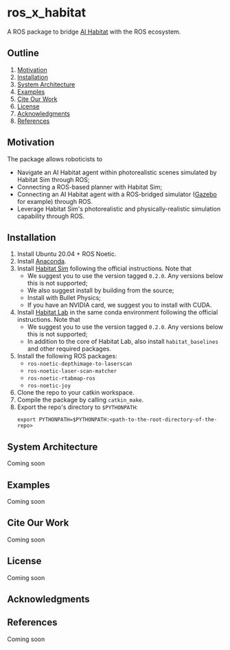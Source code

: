 ros_x_habitat
==============================

A ROS package to bridge [AI Habitat](https://aihabitat.org/) with the ROS ecosystem.

## Outline
   1. [Motivation](#motivation)
   1. [Installation](#installation)
   1. [System Architecture](#architecture)
   1. [Examples](#examples)
   1. [Cite Our Work](#cite-our-work)
   1. [License](#license)
   1. [Acknowledgments](#acknowledgments)
   1. [References](#references-and-citation)

## Motivation
The package allows roboticists to
   * Navigate an AI Habitat agent within photorealistic scenes simulated by Habitat Sim through ROS;
   * Connecting a ROS-based planner with Habitat Sim;
   * Connecting an AI Habitat agent with a ROS-bridged simulator ([Gazebo](http://gazebosim.org/) for example) through ROS.
   * Leverage Habitat Sim's photorealistic and physically-realistic simulation capability through ROS.

## Installation
1. Install Ubuntu 20.04 + ROS Noetic.
2. Install [Anaconda](https://www.anaconda.com/). 
3. Install [Habitat Sim](https://github.com/facebookresearch/habitat-sim) following the official instructions. Note that
    * We suggest you to use the version tagged `0.2.0`. Any versions below this is not supported;
    * We also suggest install by building from the source;
    * Install with Bullet Physics;
    * If you have an NVIDIA card, we suggest you to install with CUDA.
4. Install [Habitat Lab](https://github.com/facebookresearch/habitat-lab) in the same conda environment following the official instructions. Note that
    * We suggest you to use the version tagged `0.2.0`. Any versions below this is not supported;
    * In addition to the core of Habitat Lab, also install `habitat_baselines` and other required packages.
5. Install the following ROS packages:
   * `ros-noetic-depthimage-to-laserscan`
   * `ros-noetic-laser-scan-matcher`
   * `ros-noetic-rtabmap-ros`
   * `ros-noetic-joy`
6. Clone the repo to your catkin workspace.
7. Compile the package by calling `catkin_make`.
8. Export the repo's directory to `$PYTHONPATH`:
   ```
   export PYTHONPATH=$PYTHONPATH:<path-to-the-root-directory-of-the-repo>
   ```

## System Architecture
Coming soon

## Examples
Coming soon

## Cite Our Work
Coming soon

## License
Coming soon

## Acknowledgments

## References
Coming soon